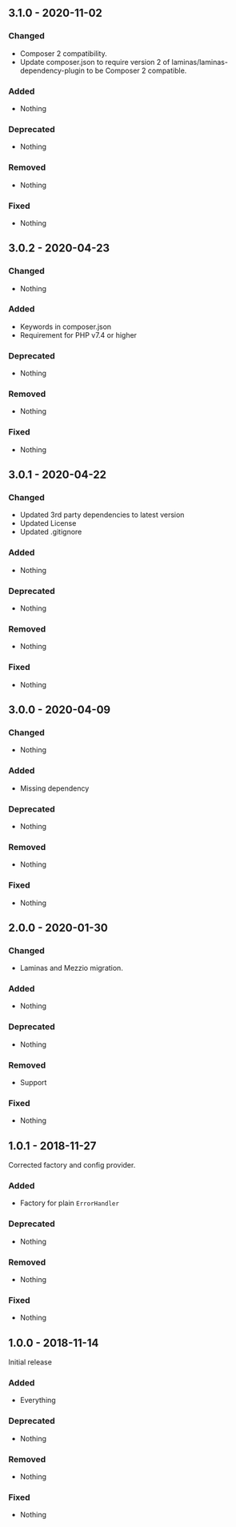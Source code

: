 ## 3.1.0 - 2020-11-02

### Changed
* Composer 2 compatibility.
* Update composer.json to require version 2 of laminas/laminas-dependency-plugin to be Composer 2 compatible.

### Added
* Nothing

### Deprecated
* Nothing

### Removed
* Nothing

### Fixed
* Nothing

## 3.0.2 - 2020-04-23

### Changed
* Nothing

### Added
* Keywords in composer.json
* Requirement for PHP v7.4 or higher

### Deprecated
* Nothing

### Removed
* Nothing

### Fixed
* Nothing

## 3.0.1 - 2020-04-22

### Changed
* Updated 3rd party dependencies to latest version
* Updated License
* Updated .gitignore

### Added
* Nothing

### Deprecated
* Nothing

### Removed
* Nothing

### Fixed
* Nothing

## 3.0.0 - 2020-04-09

### Changed
* Nothing

### Added
* Missing dependency

### Deprecated
* Nothing

### Removed
* Nothing

### Fixed
* Nothing

## 2.0.0 - 2020-01-30

### Changed
* Laminas and Mezzio migration.

### Added
* Nothing

### Deprecated
* Nothing

### Removed
* Support

### Fixed
* Nothing


## 1.0.1 - 2018-11-27

Corrected factory and config provider.

### Added
* Factory for plain `ErrorHandler`

### Deprecated
* Nothing

### Removed
* Nothing

### Fixed
* Nothing


## 1.0.0 - 2018-11-14

Initial release

### Added
* Everything

### Deprecated
* Nothing

### Removed
* Nothing

### Fixed
* Nothing
